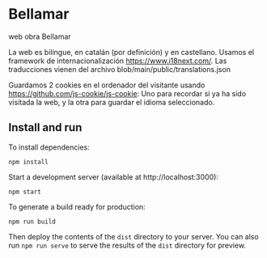 # Bellamar
web obra Bellamar

La web es bilingue, en catalán (por definición) y en castellano. Usamos el framework de internacionalización https://www.i18next.com/. Las traducciones vienen del archivo blob/main/public/translations.json

Guardamos 2 cookies en el ordenador del visitante usando https://github.com/js-cookie/js-cookie: Uno para recordar si ya ha sido visitada la web, y la otra para guardar el idioma seleccionado.

## Install and run

To install dependencies:

	npm install

Start a development server (available at http://localhost:3000):

    npm start

To generate a build ready for production:

    npm run build

Then deploy the contents of the `dist` directory to your server.  You can also run `npm run serve` to serve the results of the `dist` directory for preview.
